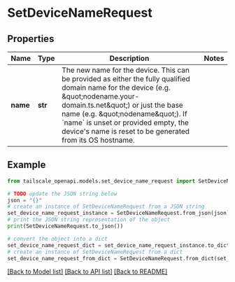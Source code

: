 # SetDeviceNameRequest


## Properties

Name | Type | Description | Notes
------------ | ------------- | ------------- | -------------
**name** | **str** | The new name for the device.  This can be provided as either the fully qualified domain name for the device (e.g. \&quot;nodename.your-domain.ts.net\&quot;) or just the base name (e.g. \&quot;nodename\&quot;).  If &#x60;name&#x60; is unset or provided empty, the device&#39;s name is reset to be generated from its OS hostname.  | 

## Example

```python
from tailscale_openapi.models.set_device_name_request import SetDeviceNameRequest

# TODO update the JSON string below
json = "{}"
# create an instance of SetDeviceNameRequest from a JSON string
set_device_name_request_instance = SetDeviceNameRequest.from_json(json)
# print the JSON string representation of the object
print(SetDeviceNameRequest.to_json())

# convert the object into a dict
set_device_name_request_dict = set_device_name_request_instance.to_dict()
# create an instance of SetDeviceNameRequest from a dict
set_device_name_request_from_dict = SetDeviceNameRequest.from_dict(set_device_name_request_dict)
```
[[Back to Model list]](../README.md#documentation-for-models) [[Back to API list]](../README.md#documentation-for-api-endpoints) [[Back to README]](../README.md)


